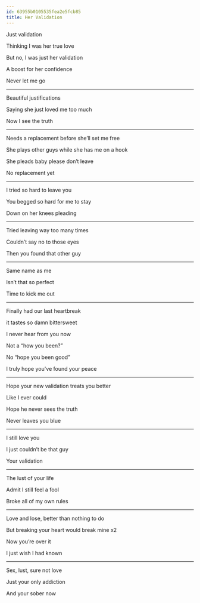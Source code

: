 ```yaml
---
id: 63955b0105535fea2e5fcb85
title: Her Validation
---
```


Just validation 

Thinking I was her true love 

But no, I was just her validation 

A boost for her confidence 

Never let me go 

---

Beautiful justifications

Saying she just loved me too much 

Now I see the truth 

---

Needs a replacement before she’ll set me free 

She plays other guys while she has me on a hook 

She pleads baby please don’t leave 

No replacement yet 

---

I tried so hard to leave you 

You begged so hard for me to stay 

Down on her knees pleading



---

Tried leaving way too many times

Couldn’t say no to those eyes 

Then you found that other guy 



---

Same name as me

Isn’t that so perfect 

Time to kick me out 



---

Finally had our last heartbreak

it tastes so damn bittersweet

I never hear from you now 

Not a “how you been?”

No “hope you been good”

I truly hope you've found your peace



---

Hope your new validation treats you better 

Like I ever could 

Hope he never sees the truth 

Never leaves you blue 



---

I still love you

I just couldn’t be that guy 

Your validation 



---

The lust of your life 

Admit I still feel a fool 

Broke all of my own rules 



---

Love and lose, better than nothing to do 

But breaking your heart would break mine x2 

Now you’re over it 

I just wish I had known 



---

Sex, lust, sure not love 

Just your only addiction 

And your sober now 
